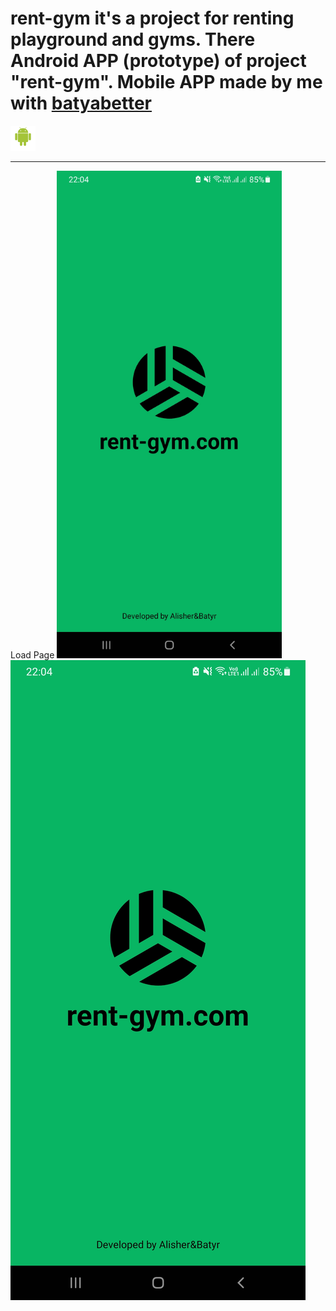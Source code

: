 # rent-gym it's a project for renting playground and gyms. There Android APP (prototype) of project "rent-gym". Mobile APP made by me with [batyabetter](https://github.com/batyabetter)
<a href="https://developer.android.com" target="_blank" rel="noreferrer"> <img src="https://raw.githubusercontent.com/devicons/devicon/master/icons/android/android-original-wordmark.svg" alt="android" width="40" height="40"/> </a>
_____

Load Page
<img src="https://github.com/LEMDER/rent-gym-androidapp/blob/main/images/Screenshot_20230519-220419_rent-gym.jpg" alt="Load page" width="360" height="780">
![Load page](https://github.com/LEMDER/rent-gym-androidapp/blob/main/images/Screenshot_20230519-220419_rent-gym.jpg)


